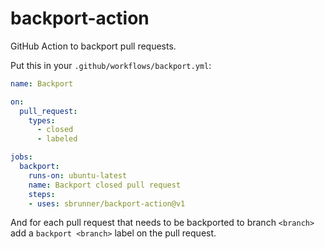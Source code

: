 # backport-action

GitHub Action to backport pull requests.

Put this in your `.github/workflows/backport.yml`:

```yaml
name: Backport

on:
  pull_request:
    types:
      - closed
      - labeled

jobs:
  backport:
    runs-on: ubuntu-latest
    name: Backport closed pull request
    steps:
    - uses: sbrunner/backport-action@v1
```

And for each pull request that needs to be backported to branch `<branch>` add a `backport <branch>` label on the pull request.

